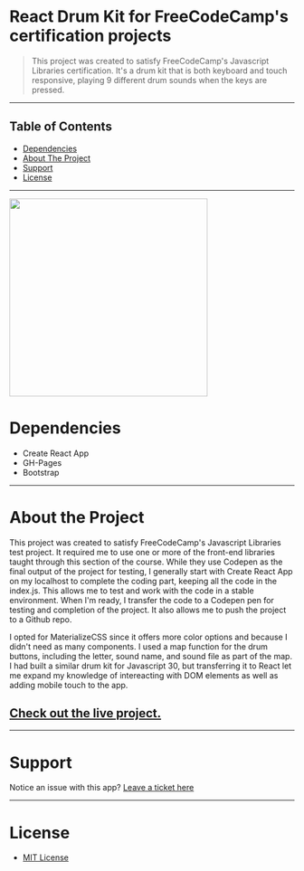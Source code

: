 # React Drum Kit for FreeCodeCamp's certification projects
>This project was created to satisfy FreeCodeCamp's Javascript Libraries certification. It's a drum kit that is both keyboard and touch responsive, playing 9 different drum sounds when the keys are pressed.
<hr />

## Table of Contents

* [Dependencies](#depend)
* [About The Project](#about)
* [Support](#support)
* [License](#license)

<hr>

<img width="350" src="https://rawcdn.githack.com/rockstarcreativestudio/FCC-Drum-Kit/e5e3eaa30f2528ddc5edfe5dfa9c29f10d53efe5/src/drum-kit-ss.png?raw=true" />

# <a name="depend"></a>Dependencies

* Create React App
* GH-Pages
* Bootstrap

<hr>

# <a name="about"></a> About the Project

This project was created to satisfy FreeCodeCamp's Javascript Libraries test project. It required me to use one or more of the front-end libraries taught through this section of the course. While they use Codepen as the final output of the project for testing, I generally start with Create React App on my localhost to complete the coding part, keeping all the code in the index.js. This allows me to test and work with the code in a stable environment. When I'm ready, I transfer the code to a Codepen pen for testing and completion of the project. It also allows me to push the project to a Github repo. 

I opted for MaterializeCSS since it offers more color options and because I didn't need as many components. I used a map function for the drum buttons, including the letter, sound name, and sound file as part of the map. I had built a similar drum kit for Javascript 30, but transferring it to React let me expand my knowledge of intereacting with DOM elements as well as adding mobile touch to the app. 

## [Check out the live project.](https://rockstarcreativestudio.github.io/FCC-Drum-Kit/)

<hr>

# <a name="support"></a>Support
Notice an issue with this app? [Leave a ticket here](https://github.com/rockstarcreativestudio/FCC-Drum-Kit/issues)

<hr>

# <a name="license"></a>License
* [MIT License](http://opensource.org/licenses/mit-license.php)
